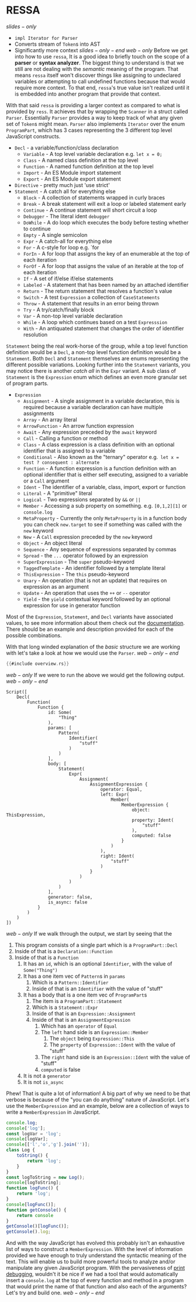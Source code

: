 # RESSA
$slides-only$
- `impl Iterator for Parser`
- Converts stream of `Token`s into AST
- Significantly more context
$slides-only-end$
$web-only$
Before we get into how to use `ressa`, It is a good idea to briefly touch on the scope of a __parser__ or __syntax analyzer__. The biggest thing to understand is that we still are not dealing with the _semantic_ meaning of the program. That means `ressa` itself won't discover things like assigning to undeclared variables or attempting to call undefined functions because that would require more context. To that end, `ressa`'s true value isn't realized until it is embedded into another program that provide that context.

With that said `ressa` is providing a larger context as compared to what is provided by `ress`. It achieves that by wrapping the `Scanner` in a struct called `Parser`. Essentially `Parser` provides a way to keep track of what any given set of `Token`s might mean. `Parser` also implements `Iterator` over the enum `ProgramPart`, which has 3 cases representing the 3 different top level JavaScript constructs.

- `Decl` - a variable/function/class declaration
  - `Variable` - A top level variable declaration e.g. `let x = 0;`
  - `Class` - A named class definition at the top level
  - `Function` - A named function definition at the top level
  - `Import` - An ES Module import statement
  - `Export` - An ES Module export statement
- `Directive` - pretty much just 'use strict'
- `Statement` - A catch all for everything else
  - `Block` - A collection of statements wrapped in curly braces
  - `Break` - A break statement will exit a loop or labeled statement early
  - `Continue` - A continue statement will short circuit a loop
  - `Debugger` - The literal ident `debugger`
  - `DoWhile` - A do loop which executes the body before testing whether to continue
  - `Empty` - A single semicolon
  - `Expr` - A catch-all for everything else
  - `For` - A c-style for loop e.g. `for 
  - `ForIn` - A for loop that assigns the key of an enumerable at the top of each iteration
  - `ForOf` - A for loop that assigns the value of an iterable at the top of each iteration
  - `If` - A set of if/else if/else statements
  - `Labeled` - A statement that has been named by an attached identifier
  - `Return` - The return statement that resolves a function's value
  - `Switch` - A test `Expression` a collection of `CaseStatements`
  - `Throw` - A statement that results in an error being thrown
  - `Try` - A try/catch/finally block
  - `Var` - A non-top level variable declaration
  - `While` - A loop which continues based on a test `Expresssion`
  - `With` - An antiquated statement that changes the order of identifier resolution

`Statement` being the real work-horse of the group, while a top level function definition would be a `Decl`, a non-top level function definition would be a `Statement`. Both `Decl` and `Statement` themselves are enums representing the different possible variations. Looking further into the `Statement` variants, you may notice there is another _catch all_ in the `Expr` variant. A sub class of `Statement` is the `Expression` enum which defines an even more granular set of program parts.

- `Expression`
  - `Assignment` - A single assignment in a variable declaration, this is required because a variable declaration can have multiple assignments
  - `Array` - An array literal
  - `ArrowFunction` - An arrow function expression
  - `Await` - Any expression preceded by the `await` keyword
  - `Call` - Calling a function or method
  - `Class` - A class expression is a class definition with an optional identifier that is assigned to a variable
  - `Conditional` - Also known as the "ternary" operator e.g.` let x = test ? consequent : alternate`
  - `Function` - A function expression is a function definition with an optional identifier that is either self executing, assigned to a variable or a `Call` argument
  - `Ident` - The identifier of a variable, class, import, export or function
  - `Literal` - A "primitive" literal
  - `Logical` - Two expressions separated by `&&` or `||`
  - `Member` - Accessing a sub property on something. e.g. `[0,1,2][1]` or `console.log`
  - `MetaProperty` - Currently the only `MetaProperty` is in a function body you can check `new.target` to see if something was called with the `new` keyword
  - `New` - A `Call` expression preceded by the `new` keyword
  - `Object` - An object literal
  - `Sequence` - Any sequence of expressions separated by commas
  - `Spread` - the `...` operator followed by an expression
  - `SuperExpression` - The `super` pseudo-keyword
  - `TaggedTemplate` - An identifier followed by a template literal
  - `ThisExpression` - The `this` pseudo-keyword
  - `Unary` - An operation (that is not an update) that requires on expression as an argument
  - `Update` - An operation that uses the `++` or `--` operator
  - `Yield` - the `yield` contextual keyword followed by an optional expression for use in generator function

Most of the `Expression`, `Statement`, and `Decl` variants have associated values, to see more information about them check out the [documentation](https://docs.rs/ressa). There should be an example and description provided for each of the possible combinations.

With that long winded explanation of the _basic_ structure we are working with let's take a look at how we would use the `Parser`.
$web-only-end$
```rust
{{#include overview.rs}}
```
$web-only$
If we were to run the above we would get the following output.
$web-only-end$
```ron
Script([
    Decl(
        Function(
            Function {
                id: Some(
                    "Thing"
                ),
                params: [
                    Pattern(
                        Identifier(
                            "stuff"
                        )
                    )
                ],
                body: [
                    Statement(
                        Expr(
                            Assignment(
                                AssignmentExpression {
                                    operator: Equal,
                                    left: Expr(
                                        Member(
                                            MemberExpression {
                                                object: ThisExpression,
                                                property: Ident(
                                                    "stuff"
                                                ),
                                                computed: false
                                            }
                                        )
                                    ),
                                    right: Ident(
                                        "stuff"
                                    )
                                }
                            )
                        )
                    )
                ],
                generator: false,
                is_async: false
            }
        )
    )
])
```
$web-only$
If we walk through the output, we start by seeing that the
1. This program consists of a single part which is a  `ProgramPart::Decl`
2. Inside of that is a `Declaration::Function`
3. Inside of that is a `Function`
   1. It has an `id`, which is an optional `Identifier`, with the value of `Some("Thing")`
   2. It has a one item vec of `Pattern`s in `params`
      1. Which is a `Pattern::Identifier`
      2. Inside of that is an `Identifier` with the value of "stuff"
   3. It has a body that is a one item vec of `ProgramPart`s
      1. The item is a `ProgramPart::Statement`
      2. Which is a `Statement::Expr`
      3. Inside of that is an `Expression::Assignment`
      4. Inside of that is an `AssignmentExpression`
         1. Which has an `operator` of `Equal`
         2. The `left` hand side is an `Expression::Member`
            1. The `object` being `Expression::This`
            2. The `property` of `Expression::Ident` with the value of "stuff"
         3. The `right` hand side is an `Expression::Ident` with the value of "stuff"
         4. `computed` is false
   4. It is not a `generator`
   5. It is not `is_async`

Phew! That is quite a lot of information! A big part of why we need to be that verbose is because of the "you can do anything" nature of JavaScript. Let's use the `MemberExpression` and an example, below are a collection of ways to write a `MemberExpression` in JavaScript.

```js
console.log;
console['log'];
const logVar = 'log';
console[logVar];
console[['l','o','g'].join('')];
class Log {
    toString() {
        return 'log';
    }
}
const logToString = new Log();
console[logToString];
function logFunc() {
    return 'log';
}
console[logFunc()];
function getConsole() {
    return console
}
getConsole()[logFunc()];
getConsole().log;
```

And with the way JavaScript has evolved this probably isn't an exhaustive list of ways to construct a `MemberExpression`. With the level of information provided we have enough to truly understand the syntactic meaning of the text. This will enable us to build more powerful tools to analyze and/or manipulate any given JavaScript program. With the pervasiveness of [print debugging](https://en.wikipedia.org/wiki/Debugging#Techniques), wouldn't it be nice if we had a tool that would automatically insert a `console.log` at the top of every function and method in a program that would print the name of that function and also each of the arguments? Let's try and build one.
$web-only-end$